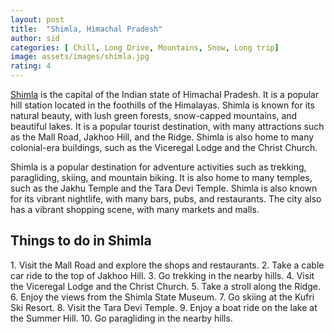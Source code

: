 ```yaml
---
layout: post
title:  "Shimla, Himachal Pradesh"
author: sid
categories: [ Chill, Long Drive, Mountains, Snow, Long trip]
image: assets/images/shimla.jpg
rating: 4
---
```

[Shimla](https://www.justwravel.com/package/4-Night-5-Days-Shimla-Trip) is the capital of the Indian state of Himachal Pradesh. It is a popular hill station located in the foothills of the Himalayas. Shimla is known for its natural beauty, with lush green forests, snow-capped mountains, and beautiful lakes. It is a popular tourist destination, with many attractions such as the Mall Road, Jakhoo Hill, and the Ridge. Shimla is also home to many colonial-era buildings, such as the Viceregal Lodge and the Christ Church.

Shimla is a popular destination for adventure activities such as trekking, paragliding, skiing, and mountain biking. It is also home to many temples, such as the Jakhu Temple and the Tara Devi Temple. Shimla is also known for its vibrant nightlife, with many bars, pubs, and restaurants. The city also has a vibrant shopping scene, with many markets and malls.

<h2>Things to do in Shimla</h2>
1. Visit the Mall Road and explore the shops and restaurants.
2. Take a cable car ride to the top of Jakhoo Hill.
3. Go trekking in the nearby hills.
4. Visit the Viceregal Lodge and the Christ Church.
5. Take a stroll along the Ridge.
6. Enjoy the views from the Shimla State Museum.
7. Go skiing at the Kufri Ski Resort.
8. Visit the Tara Devi Temple.
9. Enjoy a boat ride on the lake at the Summer Hill.
10. Go paragliding in the nearby hills.


<div class="pa-carousel-widget" style="width:100%; height:480px; display:none;"
  data-link="https://www.justwravel.com/package/4-Night-5-Days-Shimla-Trip"
  data-title="Shimla, Himachal Pradesh"
  data-description="Chill, Long Drive, Mountains, Snow, Long trip"
  data-delay="3">
  <object data="https://lh3.googleusercontent.com/lEC74MVRlYFygtx2yz9BjEeIfhkQSDwiL8K9667FEaHIzWGb-ewXaKRzVDLFdnHIifS5QgYb2G4JauVWM9_cEaZI1-Uub_-5SiuQ041xi0DQ0r4gp_9_VM-SnwpXUfhcKxbUwNRB1T4=w1920-h1080"></object>
  <object data="https://lh3.googleusercontent.com/zdn2Wx2oGGjprYTYbwhLhHGhF5sQDjYS8pnhzox5X_H5PU-9FvGC8BqcIwuczRxf6E7A_L-2Ug0lxQLsoUU1N-HXaegQgvsnmAEjvZM-EfpL6QGbS7z_9kz7SXFLix8_hSANOAm9hGM=w1920-h1080"></object>
  <object data="https://lh3.googleusercontent.com/mRsUAVaQOFTmbPu05SirVCsK-ixP11as5G9tXeRCxzpuwpcLZpzn7649Qp1XOHXY_POetkW-liYI8P1ZaWZ5oVoBtM23lGDBOKA2d3I5ooNTTBYBI6ZewLPH6qWKM-ZZsybN-LJd_U4=w1920-h1080"></object>
  <object data="https://lh3.googleusercontent.com/JyBqQBEB-cirhdGlBzD7NuzyO2N1H1u19JYMI8lZpmuitOT0IVOUO3p4duAOinAW7WqycYhTGURD9_TwtOeFlsLWPiExGtl2RJlObjdl-02xgIlYQB5ZTKX3r_l3m5IaS0Y6KIJ2E7k=w1920-h1080"></object>
  <object data="https://lh3.googleusercontent.com/dKBFUIBg_76ECHKM5MDVpyoYtkcKy5VBUK6UqGerrXeFkhvp1LbE_iWWwYswR_gLoq4094VCd0hbWZKjwvCZf5xG6tLgb0OP5Fq4yBuNw8AfjAciG1pUqwz_t8mSOfQGoRyUH60zLOM=w1920-h1080"></object>
  <object data="https://lh3.googleusercontent.com/b5P_k7EE2rTekcrONjZAQqeVffGrS4Ya2FfGkp8NVqyhPQj53NiDtNtqCZqefW7WWf1UdklbK7M_sdmk59EulbdcnaxQTdY5IiCXDMsirlP45hD8pDIdbrvh7dBOVSE_9low73gD93o=w1920-h1080"></object>
  <object data="https://lh3.googleusercontent.com/TNPaxHPgXl6n_DAXj0SdwdFD-E0gZ3BLc7lyPCLLCipr4tPp1n7wee8sXZsCYUlbkXVjPMzjbl0O8vT1cUwXoDX48hkblghaEbvgkZlwnkXQUolIehI7Sbu36u_W3gsNfM4sUtJ_xqI=w1920-h1080"></object>
  <object data="https://lh3.googleusercontent.com/MyLgEFfckzKlM_3LCzA13QEghS0BjosBrO-5DBfb7zeHD5QvtNOidk20RLcSsZ0HGOeOj2YlY1k3MhT2ZpS1AvcaYuRY7HlPOrN7lub6VlEx7lL2e8uzCFp6rT0QC8CF86NXWGxaw1o=w1920-h1080"></object>
  <object data="https://lh3.googleusercontent.com/bVaBmJeUAm28pIAMIe1-tYZ9tVFQoc377raTuEIibwEsfgdd6NnlPk_V1D2cl1nHz0d13rSe4zJpBCj6x9p4TBtyKIOrTwUPppSplgMHk8pzhgyBDrRavP8j1PZvF6KuXzxh1TlQgpU=w1920-h1080"></object>
  <object data="https://lh3.googleusercontent.com/xl70dYBmkzFf5FKb_TyBshHVsikctirBv7XD4OiDPkJiuNGwNW995daKq9Xf0Yw0Efgqwawoq8ibTBsTGyS3XDyrTdx4M4VMrpM5hnUkDW00Z8kU9TDv-TVN_tkEOMgIql2QisjnAuQ=w1920-h1080"></object>
  <object data="https://lh3.googleusercontent.com/5oLQe8swp0x_pdZOr-jJrslwmmGlQeLQL4Mt46Gl_gowvDcQYaR4zsGmcSKHDhq8xm9frrX2Zk7CLOX1Z3uf85LizDDSB92c49jSAefVqB3xGFNp9W-ruHbCQZWjbJluvoUeMRpaUgU=w1920-h1080"></object>
  <object data="https://lh3.googleusercontent.com/2YzV9nD26uk1x92FxlBG2ZoSg0V9QXZ7jXJ6FRSBn_inrMNHf4M0x-NjuE-MpFvc_z6M79lU9F8YMzOhTzCr6-vrjh0nEICrxl9lRqHp__WfXR9FIT5WknNm-V-yq39cxbU5tWkRaIs=w1920-h1080"></object>
  <object data="https://lh3.googleusercontent.com/MPn3jwo_pPeJMBNeK0XmHMF8lUOOmwVGq9WSLlgnjcYS3HrzD3XR7q6dWQQIe3PSLGxXc7JLsgBHv5hchihsHhYPE6RveNh1vMzb_AQFJTgGh6m3yD_nCZmIwAz02vAm3XOR6_Nz1Dk=w1920-h1080"></object>
  <object data="https://lh3.googleusercontent.com/1yV_EXPcLFx9903v6Ypi2yHW3a952TQKSEAaAXkBCq_5yElyP7XmLYfAs1kJbFAwNs6Mih0Afl4X9Kxg51SRdHq-lDpQaHTWB7DnlyO1nNo6AhZfF0lujhbmhEZCLGAeqPd9-4ZiXGM=w1920-h1080"></object>
  <object data="https://lh3.googleusercontent.com/LPo1zks-k6k9wTTjsucJIVvJmYtAO8lgCRwl9XqZbpIF5WYuZPV6agtPiUy_vnlkUz1duR2sEntPReqmTi-ROHeidHr7skli_j9aAW3-1B-Wn5QrAjThAHRr_xOziqDubwQSNpAj48U=w1920-h1080"></object>
  <object data="https://lh3.googleusercontent.com/muDJf6QXKjwx6JNGUFNyO-lxf0WzafI--tg90jNh3Vhc0xDUNRzuMzTRWMjDmeTQPmKOCXyyaWsoQJrVyVaM5CcuDrYljDVsh4FDknMv_7yWqmfjkYbEBINrUiR6VzGWpz-mf_MRTIE=w1920-h1080"></object>
  <object data="https://lh3.googleusercontent.com/mRsAJ4QKRxVm2SoOksTyejRDYC2d7uRHc_3XFa93EbkQ-4aZvigBp8o2zmBTKNwql2kZYGVDcE6R1KQs-drWl9jeHMapGUyFzCp7WNG8EXooNCeawMBYKuBw1ZbjoQ7jkaQwNdLjQZw=w1920-h1080"></object>
  <object data="https://lh3.googleusercontent.com/Rgy373p5pF-_mwoUjxqEqZDu3khu6EdmBevRv1uKjjD7T65Jb6CXiNVHrFgUm2WOL-YW0ee9OZStBjKtVvOITOIJ4P5JjyOJcVYyuQUMWjlFfqsDajRY196ZC_MzC-zHIkEKu1VK1E4=w1920-h1080"></object>
  <object data="https://lh3.googleusercontent.com/6KBqe1WDKCuduxf21CUIgb5o4slhd4QqIZB-wCNEX5MCDacNxgYzrTWfH2rKvMopsWtDznpRkYMvoW4JugTVtYFvsgjHXuDKUF0WHU_HxLDhrhEYMI8T5Tc0YYZy2rWdq_RmUIfiJN8=w1920-h1080"></object>
  <object data="https://lh3.googleusercontent.com/gdsjU7Zp9mUGw8_je5fp1L2fcnfsWsqjzAxgzQ_vkxZ1CEIHxrUryZAgeHvSv0uyvFP0llcrBXN1C4R3KjttMPzRi7WH6VCA05xd3QRsDanspErqd1r3Xahgd2YVHgjLRDg3wkscmdA=w1920-h1080"></object>
  <object data="https://lh3.googleusercontent.com/PMk7XPQAyRg6rML5Y9qnbCjFrcM3v5J0rcdZwp9AHzz9z-1LOfA1Zq-sXfDJ1U4CokIjRMEusRvpLSx6YJpmHo_Ft8DDJePcCgjIVP_8dy6N6JGq4iASWK_puGuqSTEOl0-pISwJ950=w1920-h1080"></object>
  <object data="https://lh3.googleusercontent.com/CbFWDoANnI7Xy68JpfNKVl-E-dkT14_tuzjjrRY3Obmh_En7hhEk4w5tRF0QUNPdigKr3DL13wlyLw2h35C_BhVbdoYbCkvjrVl3lbz4Z04hE5c4MjEMjwdX2qUKO3nsmmOHRjqY6zo=w1920-h1080"></object>
  <object data="https://lh3.googleusercontent.com/ChHefQXEjSATM4oBk8SiBhV_0SfLLrTCgc0Hy5-9oO5QtEDLmEcva2QM_RfsSQjCBKnjrGI1OZvDNcwoGJmYsv8jW9IpbsQB57pG94cTpf21zgbNkmUP9jKOz4Hxl2lyAHQjknNJecw=w1920-h1080"></object>
  <object data="https://lh3.googleusercontent.com/ZZtvqa5eh_Dxc6s32DVq-8ZEqQIdF3PG02pqRJQrjn89OdKOc-wFxgPJhGHSFq--V993n36KC1rwoUOshpfaCiEJCTHksczPetwov6qN06fg_oPKyv6FdgWPplJPbLKnNukV59Eb7MU=w1920-h1080"></object>
  <object data="https://lh3.googleusercontent.com/sH1h1PEsmTCoGvYE7003Q86m1SeIC7_FTsPQuUk3XfjCCOmEqIiA6XTQ2t9eDLQisnDt8NE2xvlDqhrYyMtrcrwOfGKgdrbntKCmIg9KmyumpjDx9ZAV-6FareuE8HK0FBcjrV2keG4=w1920-h1080"></object>
  <object data="https://lh3.googleusercontent.com/ZCWukbG5Cb2onE5KVYI2LTeoKtAw2jll6tCQtwfyJdVg5cFgd6Y10JxQS6L_i9iqbZG1D8Ij6SbjFxk_Ds2zVPei4YSVBEpWBKvdPuCwEonJFgXW-Wch4fKiWgZ9zTpfZJV6jjcoHvE=w1920-h1080"></object>
  <object data="https://lh3.googleusercontent.com/ENPbP-OxJM39Z-GZGUPepuCeW3QQIvc0ZJ_mD4CaGT8XBCRisOtyTgZ9RaqmU6CbbkvYM4FIeAKuXBhlRrQhjj7lp8OgMHWQJc3poblkQEmFprnGbLXGNDGoorzgTx2Yqjy1nIZ67zg=w1920-h1080"></object>
  <object data="https://lh3.googleusercontent.com/inGZ7wMKaUmfWArXFHl4JFjeWMeWGtnGvniGeaLRk7NekPXMvPHCQeTXn4l_fLDaUPkgRGRfTSRMSC_MT2Q6tMDD4uxM8ZTbKcAjiY-g3y4e9yE0d7gMyFS9eIfL6XFfjHffFEACekY=w1920-h1080"></object>
  <object data="https://lh3.googleusercontent.com/je6qHBVO-zV350QjK92OVtF7oPEl6MRbktCtLEnkVaWYHso45A-TzGrkDiJZweF2f6tDWvu8rRRTas5b_Sfc7gcNyVvsp0i5sLj8dQwmG_Eq2--BmyqGFYuwZ4f4QTkhlzQtafYaU0M=w1920-h1080"></object>
  <object data="https://lh3.googleusercontent.com/Ws2v4WJyJTMYAkcDECjLncmxW8OrbpK-YD2YuVkNeY2z-sFSNyLQwN3l6aD8cxhjRwLSD2HMX0hGtvDrgEU7OQF4BFP_ZZDF-oRhP_U2ZYiARNd0F8vPWyDneLPRB7OAfrukbhxbDes=w1920-h1080"></object>
  <object data="https://lh3.googleusercontent.com/fTDfyD6IAvzzBYVJH8mBY9O1U4LDW7c5oPa3-fhnac-g7s8JGIT96DgzbC_itvrag-qBofEJfFlTxQDDf38ntzgdOgvRay0SCS08PoJ3Ov4HVg2hnrW5twuhtEZWRLvBcfZJO2-PDvQ=w1920-h1080"></object>
  <object data="https://lh3.googleusercontent.com/nvTYoRpl5znet1Ow6kgBbia7HG8A4JtgQ4pqS2sYtGeIgnv7u-OPHsgTNS8t1huo97988zOhDJEI4VabPIU4RAieo_e_SrwvcEkJvDagYr59TOCqScUOxjY9PljyO5otsi7LMIrexsk=w1920-h1080"></object>
  <object data="https://lh3.googleusercontent.com/-pyCqjx79eZBZX07-kAgYoZce4iprqaQxPP0SVDvXovvtThIAcMj8a4pO06Td2WEujOD-qhQSGm-9CeHwpwL4vbL0LcdkmEl8yU_fK7smrP4UhJlahziBFi1_QsykHyrKNjkuAcYXP4=w1920-h1080"></object>
  <object data="https://lh3.googleusercontent.com/b3JyfPCHfOxzT8gouu5QYiUvkNdICza3hRUCTSZ3_OChmZAdLyCdDOY50khDvEEj4rIPRpAcnRp-6_qcr-sF34FRfXXl-HRkGxVW_FXLRt2_cA2pppgNGD98wMsISJvw42cKZ5aW6t0=w1920-h1080"></object>
</div>
